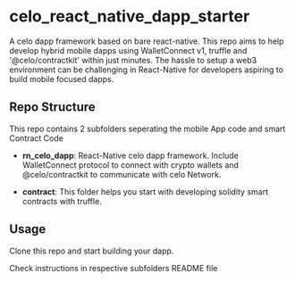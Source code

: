 # celo_react_native_dapp_starter
A celo dapp framework based on bare react-native.
This repo aims to help develop hybrid mobile dapps using WalletConnect v1, truffle and '@celo/contractkit' within just minutes.
The hassle to setup a web3 environment can be challenging in React-Native for developers aspiring to build mobile focused dapps.

## Repo Structure
This repo contains 2 subfolders seperating the mobile App code and smart Contract Code

* **rn_celo_dapp**: React-Native celo dapp framework. Include WalletConnect protocol to connect with crypto wallets and @celo/contractkit to communicate with celo Network.

* **contract**: This folder helps you start with developing solidity smart contracts with truffle.  

## Usage
Clone this repo and start building your dapp.

Check instructions in respective subfolders README file



